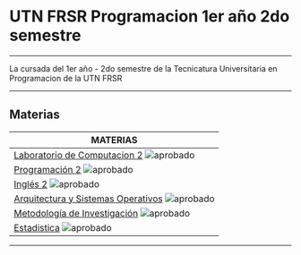 # UTN FRSR Programacion 1er año 2do semestre
---

La cursada del 1er año - 2do semestre de la Tecnicatura Universitaria en Programacion de la UTN FRSR

---

## Materias

| MATERIAS |
| -------- |
| [Laboratorio de Computacion 2](https://github.com/eugenia1984/UTN-FRSR-Programacion-1year-2semester/tree/main/laboratorio2)  <img src="https://img.icons8.com/emoji/30/null/party-popper.png"/>aprobado|
| [Programación 2](https://github.com/eugenia1984/UTN-FRSR-Programacion-1year-2semester/tree/main/programacion2)  <img src="https://img.icons8.com/emoji/30/null/party-popper.png"/>aprobado|
| [Inglés 2](https://github.com/eugenia1984/UTN-FRSR-Programacion-1year-2semester/tree/main/ingles2) <img src="https://img.icons8.com/emoji/30/null/party-popper.png"/>aprobado|
| [Arquitectura y Sistemas Operativos](https://github.com/eugenia1984/UTN-FRSR-Programacion-1year-2semester/tree/main/arquitectura_sistemas_operativos)  <img src="https://img.icons8.com/emoji/30/null/party-popper.png"/>aprobado|
| [Metodología de Investigación](https://github.com/eugenia1984/UTN-FRSR-Programacion-1year-2semester/tree/main/metodologia_investigacion)  <img src="https://img.icons8.com/emoji/30/null/party-popper.png"/>aprobado|
| [Estadistica](https://github.com/eugenia1984/UTN-FRSR-Programacion-1year-2semester/tree/main/estadistica)  <img src="https://img.icons8.com/emoji/30/null/party-popper.png"/>aprobado|

---

